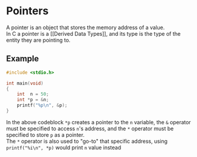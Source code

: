 # Pointers
A pointer is an object that stores the memory address of a value.  
In C a pointer is a [[Derived Data Types]], and its type is the type of the entity they are pointing to.

## Example
```c
#include <stdio.h>

int main(void)
{
    int  n = 50;
    int *p = &n;
    printf("%p\n", &p);
}
```

In the above codeblock `*p` creates a pointer to the `n` variable, the `&` operator must be specified to access `n`'s address, and the `*` operator must be specified to store `p` as a pointer.  
The `*` operator is also used to "go-to" that specific address, using `printf("%i\n", *p)` would print `n` value instead  
